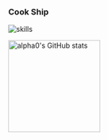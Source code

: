 ### Cook Ship

![skills](https://skillicons.dev/icons?i=vercel,nextjs)

<img src="https://github-readme-stats-one-bice.vercel.app/api?username=alpha0-dev&count_private=true&theme=calm&show_icons=true&include_all_commits=true&role=OWNER,ORGANIZATION_MEMBER,COLLABORATOR" alt="alpha0's GitHub stats" height="185px" />
